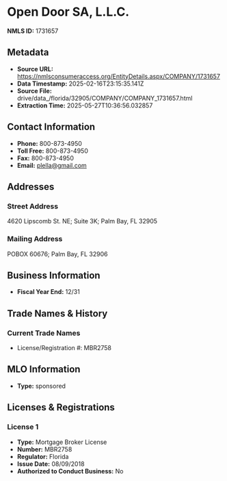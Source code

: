 # Open Door SA, L.L.C.

**NMLS ID:** 1731657

## Metadata
- **Source URL:** https://nmlsconsumeraccess.org/EntityDetails.aspx/COMPANY/1731657
- **Data Timestamp:** 2025-02-16T23:15:35.141Z
- **Source File:** drive/data_/florida/32905/COMPANY/COMPANY_1731657.html
- **Extraction Time:** 2025-05-27T10:36:56.032857

## Contact Information
- **Phone:** 800-873-4950
- **Toll Free:** 800-873-4950
- **Fax:** 800-873-4950
- **Email:** plella@gmail.com

## Addresses
### Street Address
4620 Lipscomb St. NE; Suite 3K; Palm Bay, FL 32905

### Mailing Address
POBOX 60676; Palm Bay, FL 32906

## Business Information
- **Fiscal Year End:** 12/31

## Trade Names & History
### Current Trade Names
- License/Registration #: MBR2758

## MLO Information
- **Type:** sponsored

## Licenses & Registrations

### License 1
- **Type:** Mortgage Broker License
- **Number:** MBR2758
- **Regulator:** Florida
- **Issue Date:** 08/09/2018
- **Authorized to Conduct Business:** No
